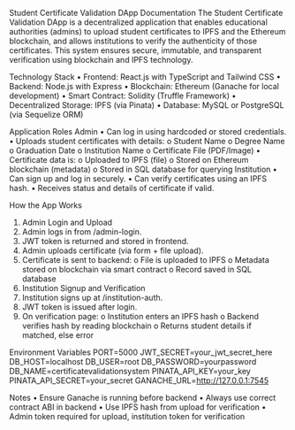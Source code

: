 Student Certificate Validation DApp Documentation
The Student Certificate Validation DApp is a decentralized application that enables educational authorities (admins) to upload student certificates to IPFS and the Ethereum blockchain, and allows institutions to verify the authenticity of those certificates. This system ensures secure, immutable, and transparent verification using blockchain and IPFS technology.

Technology Stack
•	Frontend: React.js with TypeScript and Tailwind CSS
•	Backend: Node.js with Express
•	Blockchain: Ethereum (Ganache for local development)
•	Smart Contract: Solidity (Truffle Framework)
•	Decentralized Storage: IPFS (via Pinata)
•	Database: MySQL or PostgreSQL (via Sequelize ORM)

Application Roles
Admin
•	Can log in using hardcoded or stored credentials.
•	Uploads student certificates with details:
o	Student Name
o	Degree Name
o	Graduation Date
o	Institution Name
o	Certificate File (PDF/Image)
•	Certificate data is:
o	Uploaded to IPFS (file)
o	Stored on Ethereum blockchain (metadata)
o	Stored in SQL database for querying
Institution
•	Can sign up and log in securely.
•	Can verify certificates using an IPFS hash.
•	Receives status and details of certificate if valid.

How the App Works
1. Admin Login and Upload
1.	Admin logs in from /admin-login.
2.	JWT token is returned and stored in frontend.
3.	Admin uploads certificate (via form + file upload).
4.	Certificate is sent to backend:
o	File is uploaded to IPFS
o	Metadata stored on blockchain via smart contract
o	Record saved in SQL database
2. Institution Signup and Verification
1.	Institution signs up at /institution-auth.
2.	JWT token is issued after login.
3.	On verification page:
o	Institution enters an IPFS hash
o	Backend verifies hash by reading blockchain
o	Returns student details if matched, else error


Environment Variables
PORT=5000
JWT_SECRET=your_jwt_secret_here
DB_HOST=localhost
DB_USER=root
DB_PASSWORD=yourpassword
DB_NAME=certificatevalidationsystem
PINATA_API_KEY=your_key
PINATA_API_SECRET=your_secret
GANACHE_URL=http://127.0.0.1:7545

Notes
•	Ensure Ganache is running before backend
•	Always use correct contract ABI in backend
•	Use IPFS hash from upload for verification
•	Admin token required for upload, institution token for verification

